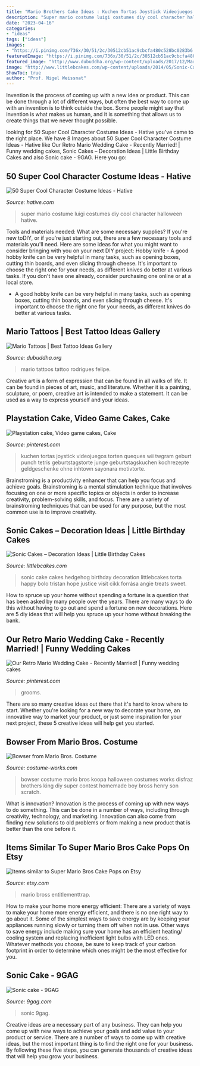 ```yaml
---
title: "Mario Brothers Cake Ideas : Kuchen Tortas Joystick Videojuegos Torten Queques Wii Twgram Geburt Punch Tetris Geburtstagstorte Junge Geburtstagskuchen Kochrezepte Geldgeschenke Ohne Inhtown Sayonara Motivtorte"
description: "Super mario costume luigi costumes diy cool character halloween hative"
date: "2023-04-16"
categories:
- "ideas"
tags: ["ideas"]
images:
- "https://i.pinimg.com/736x/30/51/2c/30512cb51ac9cbcfa480c528bc0283b6.jpg"
featuredImage: "https://i.pinimg.com/736x/30/51/2c/30512cb51ac9cbcfa480c528bc0283b6.jpg"
featured_image: "http://www.dubuddha.org/wp-content/uploads/2017/12/Mario-Tattoos-by-Felipe-Rodrigues-3-728x910.jpg"
image: "http://www.littlebcakes.com/wp-content/uploads/2014/05/Sonic-Cakes-768x1024.jpg"
ShowToc: true
author: "Prof. Nigel Weissnat"
---
```



Invention is the process of coming up with a new idea or product. This can be done through a lot of different ways, but often the best way to come up with an invention is to think outside the box. Some people might say that invention is what makes us human, and it is something that allows us to create things that we never thought possible.

	

		
looking for 50 Super Cool Character Costume Ideas - Hative you've came to the right place. We have 8 Images about 50 Super Cool Character Costume Ideas - Hative like Our Retro Mario Wedding Cake - Recently Married! | Funny wedding cakes, Sonic Cakes – Decoration Ideas | Little Birthday Cakes and also Sonic cake - 9GAG. Here you go:
		
    
## 50 Super Cool Character Costume Ideas - Hative

<img loading=lazy src="https://hative.com/wp-content/uploads/2014/10/super-cool-costume-ideas/44-diy-mario-and-luigi-costumes.jpg" onerror="this.onerror=null;this.src='https://tse1.mm.bing.net/th?id=OIP.U3fJf9iCxrPt5jVCCD1n5gHaLG&amp;pid=15.1';" alt="50 Super Cool Character Costume Ideas - Hative">

_Source: hative.com_

>super mario costume luigi costumes diy cool character halloween hative. 

	

Tools and materials needed: What are some necessary supplies?
If you're new toDIY, or if you're just starting out, there are a few necessary tools and materials you'll need. Here are some ideas for what you might want to consider bringing with you on your next DIY project:
Hobby knife - A good hobby knife can be very helpful in many tasks, such as opening boxes, cutting thin boards, and even slicing through cheese. It's important to choose the right one for your needs, as different knives do better at various tasks. If you don't have one already, consider purchasing one online or at a local store.

- A good hobby knife can be very helpful in many tasks, such as opening boxes, cutting thin boards, and even slicing through cheese. It's important to choose the right one for your needs, as different knives do better at various tasks.

    
## Mario Tattoos | Best Tattoo Ideas Gallery

<img loading=lazy src="http://www.dubuddha.org/wp-content/uploads/2017/12/Mario-Tattoos-by-Felipe-Rodrigues-3-728x910.jpg" onerror="this.onerror=null;this.src='https://tse4.mm.bing.net/th?id=OIP.fN7re_MIeONkKWVof1yoPAHaJQ&amp;pid=15.1';" alt="Mario Tattoos | Best Tattoo Ideas Gallery">

_Source: dubuddha.org_

>mario tattoos tattoo rodrigues felipe. 

	

Creative art is a form of expression that can be found in all walks of life. It can be found in pieces of art, music, and literature. Whether it is a painting, sculpture, or poem, creative art is intended to make a statement. It can be used as a way to express yourself and your ideas.

    
## Playstation Cake, Video Game Cakes, Cake

<img loading=lazy src="https://i.pinimg.com/736x/30/51/2c/30512cb51ac9cbcfa480c528bc0283b6.jpg" onerror="this.onerror=null;this.src='https://tse1.mm.bing.net/th?id=OIP.6JiljVBSlmTna76W5IQm4wHaJ3&amp;pid=15.1';" alt="Playstation cake, Video game cakes, Cake">

_Source: pinterest.com_

>kuchen tortas joystick videojuegos torten queques wii twgram geburt punch tetris geburtstagstorte junge geburtstagskuchen kochrezepte geldgeschenke ohne inhtown sayonara motivtorte. 

	

Brainstroming is a productivity enhancer that can help you focus and achieve goals. Brainstroming is a mental stimulation technique that involves focusing on one or more specific topics or objects in order to increase creativity, problem-solving skills, and focus. There are a variety of brainstroming techniques that can be used for any purpose, but the most common use is to improve creativity.

    
## Sonic Cakes – Decoration Ideas | Little Birthday Cakes

<img loading=lazy src="http://www.littlebcakes.com/wp-content/uploads/2014/05/Sonic-Cakes-768x1024.jpg" onerror="this.onerror=null;this.src='https://tse4.mm.bing.net/th?id=OIP.MyqhpkHc9yEPz6Bus1-PPAHaJ4&amp;pid=15.1';" alt="Sonic Cakes – Decoration Ideas | Little Birthday Cakes">

_Source: littlebcakes.com_

>sonic cake cakes hedgehog birthday decoration littlebcakes torta happy bolo tristan hope justice visit cikk forrása angie treats sweet. 

	

How to spruce up your home without spending a fortune is a question that has been asked by many people over the years. There are many ways to do this without having to go out and spend a fortune on new decorations. Here are 5 diy ideas that will help you spruce up your home without breaking the bank.

    
## Our Retro Mario Wedding Cake - Recently Married! | Funny Wedding Cakes

<img loading=lazy src="https://i.pinimg.com/736x/06/9d/25/069d259a368d4e763632b72420de299e.jpg" onerror="this.onerror=null;this.src='https://tse2.mm.bing.net/th?id=OIP.7Cc4n8brot0D2DdYXejqqAHaJ3&amp;pid=15.1';" alt="Our Retro Mario Wedding Cake - Recently Married! | Funny wedding cakes">

_Source: pinterest.com_

>grooms. 

	

There are so many creative ideas out there that it's hard to know where to start. Whether you're looking for a new way to decorate your home, an innovative way to market your product, or just some inspiration for your next project, these 5 creative ideas will help get you started.

    
## Bowser From Mario Bros. Costume

<img loading=lazy src="https://photos.costume-works.com/full/bowser_from_mario_bros1.jpg" onerror="this.onerror=null;this.src='https://tse3.mm.bing.net/th?id=OIP.8HOTjto2-eI3eNJDi3L3NQHaLZ&amp;pid=15.1';" alt="Bowser from Mario Bros. Costume">

_Source: costume-works.com_

>bowser costume mario bros koopa halloween costumes works disfraz brothers king diy super contest homemade boy bross henry son scratch. 

	

What is innovation?
Innovation is the process of coming up with new ways to do something. This can be done in a number of ways, including through creativity, technology, and marketing. Innovation can also come from finding new solutions to old problems or from making a new product that is better than the one before it.

    
## Items Similar To Super Mario Bros Cake Pops On Etsy

<img loading=lazy src="https://img0.etsystatic.com/000/0/6362821/il_570xN.311795764.jpg" onerror="this.onerror=null;this.src='https://tse1.mm.bing.net/th?id=OIP.Oa6lDpiIBe8drLe-BpNDbQHaJ6&amp;pid=15.1';" alt="Items similar to Super Mario Bros Cake Pops on Etsy">

_Source: etsy.com_

>mario bross entitlementtrap. 

	

How to make your home more energy efficient:
There are a variety of ways to make your home more energy efficient, and there is no one right way to go about it. Some of the simplest ways to save energy are by keeping your appliances running slowly or turning them off when not in use. Other ways to save energy include making sure your home has an efficient heating/ cooling system and replacing inefficient light bulbs with LED ones. Whatever methods you choose, be sure to keep track of your carbon footprint in order to determine which ones might be the most effective for you.

    
## Sonic Cake - 9GAG

<img loading=lazy src="https://images-cdn.9gag.com/photo/147243_700b_v1.jpg" onerror="this.onerror=null;this.src='https://tse2.mm.bing.net/th?id=OIP.KsLwWn5q5teDup_DSYJ2eQHaLE&amp;pid=15.1';" alt="Sonic cake - 9GAG">

_Source: 9gag.com_

>sonic 9gag. 

	

Creative ideas are a necessary part of any business. They can help you come up with new ways to achieve your goals and add value to your product or service. There are a number of ways to come up with creative ideas, but the most important thing is to find the right one for your business. By following these five steps, you can generate thousands of creative ideas that will help you grow your business.

